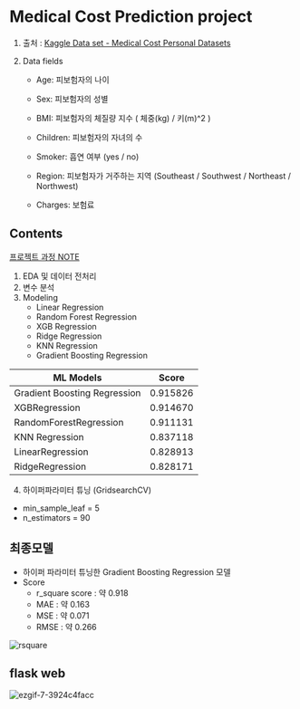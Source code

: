# Medical Cost Prediction project
1. 출처 : [Kaggle Data set - Medical Cost Personal Datasets](https://www.kaggle.com/mirichoi0218/insurance)

2. Data fields
    - Age: 피보험자의 나이  

    - Sex: 피보험자의 성별  

    - BMI: 피보험자의 체질량 지수 ( 체중(kg) / 키(m)^2 )

    - Children: 피보험자의 자녀의 수  

    - Smoker: 흡연 여부 (yes / no)  

    - Region: 피보험자가 거주하는 지역 (Southeast / Southwest / Northeast / Northwest)  

    - Charges: 보험료  

Contents
-------------------
[프로젝트 과정 NOTE](https://github.com/ADGGi/InsuranceBill/blob/master/pred_insurance_bill/EDA_Modeling/EDA_ML_Model_result.ipynb)
1. EDA 및 데이터 전처리
2. 변수 분석
3. Modeling
    - Linear Regression
    - Random Forest Regression
    - XGB Regression
    - Ridge Regression
    - KNN Regression
    - Gradient Boosting Regression

|ML Models|	Score|
|-------|--------|
Gradient Boosting Regression|	0.915826|
XGBRegression|	0.914670|
RandomForestRegression|	0.911131|
KNN Regression|	0.837118|
LinearRegression|	0.828913|
RidgeRegression|	0.828171|

4. 하이퍼파라미터 튜닝 (GridsearchCV)

- min_sample_leaf = 5
- n_estimators = 90



최종모델
----------------------
- 하이퍼 파라미터 튜닝한 Gradient Boosting Regression 모델
- Score
    - r_square score :  약 0.918
    - MAE : 약 0.163
    - MSE : 약 0.071
    - RMSE : 약 0.266

![rsquare](https://user-images.githubusercontent.com/86307300/151042025-9af77993-77cf-40d6-ba36-66d73679273d.png)

flask web
-------------------
![ezgif-7-3924c4facc](https://user-images.githubusercontent.com/86307300/150835198-cc2df496-196e-4ed5-86c5-71f3791bf0f8.gif)
